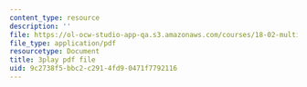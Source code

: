 ```yaml
---
content_type: resource
description: ''
file: https://ol-ocw-studio-app-qa.s3.amazonaws.com/courses/18-02-multivariable-calculus-fall-2007/9c2738f5bbc2c2914fd90471f7792116_3_goGnJm5sA.pdf
file_type: application/pdf
resourcetype: Document
title: 3play pdf file
uid: 9c2738f5-bbc2-c291-4fd9-0471f7792116
---
```

